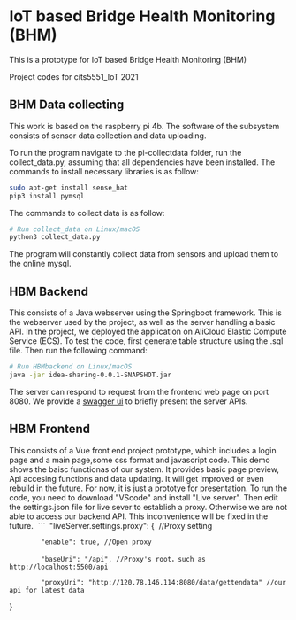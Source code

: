 # IoT based Bridge Health Monitoring (BHM)

This is a prototype for IoT based Bridge Health Monitoring (BHM)

Project codes for cits5551_IoT 2021

## BHM Data collecting
This work is based on the raspberry pi 4b. The software of the subsystem consists of sensor data collection and data uploading.

To run the program navigate to the pi-collectdata folder, run the collect_data.py, assuming that all dependencies have been installed. The commands to install necessary libraries is as follow:

```bash
sudo apt-get install sense_hat
pip3 install pymsql
```
The commands to collect data is as follow:
```bash
# Run collect_data on Linux/macOS
python3 collect_data.py
```
The program will constantly collect data from sensors and upload them to the online mysql.

## HBM Backend
This consists of a Java webserver using the Springboot  framework. This is the webserver used by the project, as well as the server handling a basic API. In the project, we deployed the application on AliCloud Elastic Compute Service (ECS).
To test the code, first generate table structure using the .sql file. Then run the following command:
```bash
# Run HBMbackend on Linux/macOS
java -jar idea-sharing-0.0.1-SNAPSHOT.jar
```
The server can respond to request from the frontend web page on port 8080. We provide a [swagger ui](http://120.78.146.114:8080/swagger-ui.html#) to briefly present the server APIs.

## HBM Frontend
This consists of a Vue front end project prototype, which includes a login page and a main page,some css format and javascript code. This demo shows the baisc functionas of our system. It provides basic page preview, Api accesing functions and data updating. It will get improved or even rebuild in the future. For now, it is just a prototye for presentation.
To run the code, you need to download "VScode" and install "Live server". Then edit the settings.json file for live sever to establish a proxy. Otherwise we are not able to access our backend API. This inconvenience will be fixed in the future.
 ``` 
 "liveServer.settings.proxy": {  //Proxy setting

            "enable": true, //Open proxy
        
            "baseUri": "/api", //Proxy's root，such as http://localhost:5500/api
        
            "proxyUri": "http://120.78.146.114:8080/data/gettendata" //our api for latest data
       
  }
```
